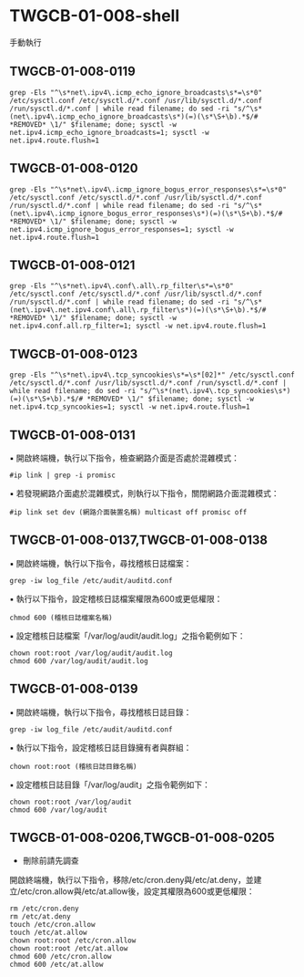 # TWGCB-01-008-shell

手動執行

## TWGCB-01-008-0119

```shell
grep -Els "^\s*net\.ipv4\.icmp_echo_ignore_broadcasts\s*=\s*0" /etc/sysctl.conf /etc/sysctl.d/*.conf /usr/lib/sysctl.d/*.conf /run/sysctl.d/*.conf | while read filename; do sed -ri "s/^\s*(net\.ipv4\.icmp_echo_ignore_broadcasts\s*)(=)(\s*\S+\b).*$/# *REMOVED* \1/" $filename; done; sysctl -w net.ipv4.icmp_echo_ignore_broadcasts=1; sysctl -w net.ipv4.route.flush=1
```

## TWGCB-01-008-0120

```shell
grep -Els "^\s*net\.ipv4\.icmp_ignore_bogus_error_responses\s*=\s*0" /etc/sysctl.conf /etc/sysctl.d/*.conf /usr/lib/sysctl.d/*.conf /run/sysctl.d/*.conf | while read filename; do sed -ri "s/^\s*(net\.ipv4\.icmp_ignore_bogus_error_responses\s*)(=)(\s*\S+\b).*$/# *REMOVED* \1/" $filename; done; sysctl -w net.ipv4.icmp_ignore_bogus_error_responses=1; sysctl -w net.ipv4.route.flush=1
```

## TWGCB-01-008-0121

```shell
grep -Els "^\s*net\.ipv4\.conf\.all\.rp_filter\s*=\s*0" /etc/sysctl.conf /etc/sysctl.d/*.conf /usr/lib/sysctl.d/*.conf /run/sysctl.d/*.conf | while read filename; do sed -ri "s/^\s*(net\.ipv4\.net.ipv4.conf\.all\.rp_filter\s*)(=)(\s*\S+\b).*$/# *REMOVED* \1/" $filename; done; sysctl -w net.ipv4.conf.all.rp_filter=1; sysctl -w net.ipv4.route.flush=1
```

## TWGCB-01-008-0123

```shell
grep -Els "^\s*net\.ipv4\.tcp_syncookies\s*=\s*[02]*" /etc/sysctl.conf /etc/sysctl.d/*.conf /usr/lib/sysctl.d/*.conf /run/sysctl.d/*.conf | while read filename; do sed -ri "s/^\s*(net\.ipv4\.tcp_syncookies\s*)(=)(\s*\S+\b).*$/# *REMOVED* \1/" $filename; done; sysctl -w net.ipv4.tcp_syncookies=1; sysctl -w net.ipv4.route.flush=1
```


## TWGCB-01-008-0131

▪  開啟終端機，執行以下指令，檢查網路介面是否處於混雜模式：

```shell
#ip link | grep -i promisc
```

▪  若發現網路介面處於混雜模式，則執行以下指令，關閉網路介面混雜模式：


```shell
#ip link set dev (網路介面裝置名稱) multicast off promisc off
```

## TWGCB-01-008-0137,TWGCB-01-008-0138

▪  開啟終端機，執行以下指令，尋找稽核日誌檔案：

```shell
grep -iw log_file /etc/audit/auditd.conf
```
▪  執行以下指令，設定稽核日誌檔案權限為600或更低權限：

```shell
chmod 600 (稽核日誌檔案名稱)
```

▪  設定稽核日誌檔案「/var/log/audit/audit.log」之指令範例如下：

```shell
chown root:root /var/log/audit/audit.log
chmod 600 /var/log/audit/audit.log
```

## TWGCB-01-008-0139

▪  開啟終端機，執行以下指令，尋找稽核日誌目錄：

```shell
grep -iw log_file /etc/audit/auditd.conf
```

▪  執行以下指令，設定稽核日誌目錄擁有者與群組：

```shell
chown root:root (稽核日誌目錄名稱)
```

▪  設定稽核日誌目錄「/var/log/audit」之指令範例如下：

```shell
chown root:root /var/log/audit
chmod 600 /var/log/audit
```

## TWGCB-01-008-0206,TWGCB-01-008-0205

* 刪除前請先調查

開啟終端機，執行以下指令，移除/etc/cron.deny與/etc/at.deny，並建立/etc/cron.allow與/etc/at.allow後，設定其權限為600或更低權限：

```shell
rm /etc/cron.deny
rm /etc/at.deny
touch /etc/cron.allow
touch /etc/at.allow
chown root:root /etc/cron.allow
chown root:root /etc/at.allow
chmod 600 /etc/cron.allow
chmod 600 /etc/at.allow
```

